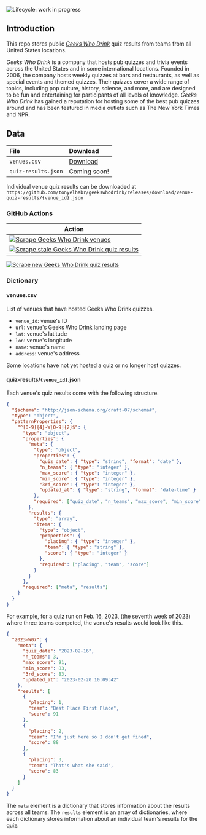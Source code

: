 ![Lifecycle: work in progress](https://img.shields.io/badge/lifecycle-work%20in%20progress-blue.svg)

## Introduction

This repo stores public [*Geeks Who Drink*](https://www.geekswhodrink.com/) quiz results from teams from all United States locations.

*Geeks Who Drink* is a company that hosts pub quizzes and trivia events across the United States and in some international locations. Founded in 2006, the company hosts weekly quizzes at bars and restaurants, as well as special events and themed quizzes. Their quizzes cover a wide range of topics, including pop culture, history, science, and more, and are designed to be fun and entertaining for participants of all levels of knowledge. *Geeks Who Drink* has gained a reputation for hosting some of the best pub quizzes around and has been featured in media outlets such as The New York Times and NPR.

## Data

| File | Download |
| :----| :------- |
| `venues.csv` | [Download](https://github.com/tonyelhabr/geekswhodrink/releases/download/data/venues.csv) |
| `quiz-results.json` | Coming soon! |

Individual venue quiz results can be downloaded at `https://github.com/tonyelhabr/geekswhodrink/releases/download/venue-quiz-results/{venue_id}.json`

### GitHub Actions

| Action |
| ------ |
| [![Scrape Geeks Who Drink venues](https://github.com/tonyelhabr/geekswhodrink/actions/workflows/scrape-geekswhodrink-venues.yml/badge.svg)](https://github.com/tonyelhabr/geekswhodrink/actions/workflows/scrape-geekswhodrink-venues.yml) |
[![Scrape stale Geeks Who Drink quiz results](https://github.com/tonyelhabr/geekswhodrink/actions/workflows/scrape-stale-geekswhodrink-quiz-results.yml/badge.svg)](https://github.com/tonyelhabr/geekswhodrink/actions/workflows/scrape-stale-geekswhodrink-quiz-results.yml) |
[![Scrape new Geeks Who Drink quiz results](https://github.com/tonyelhabr/geekswhodrink/actions/workflows/scrape-new-geekswhodrink-quiz-results.yml/badge.svg)](https://github.com/tonyelhabr/geekswhodrink/actions/workflows/scrape-new-geekswhodrink-quiz-results.yml)

### Dictionary

#### venues.csv

List of venues that have hosted Geeks Who Drink quizzes.

-   `venue_id`: venue's ID
-   `url`: venue's Geeks Who Drink landing page
-   `lat`: venue's latitude
-   `lon`: venue's longitude
-   `name`: venue's name
-   `address`: venue's address

Some locations have not yet hosted a quiz or no longer host quizzes.

#### quiz-results/`{venue_id}`.json

Each venue's quiz results come with the following structure.

```json
{
  "$schema": "http://json-schema.org/draft-07/schema#",
  "type": "object",
  "patternProperties": {
    "^[0-9]{4}-W[0-9]{2}$": {
      "type": "object",
      "properties": {
        "meta": {
          "type": "object",
          "properties": {
            "quiz_date": { "type": "string", "format": "date" },
            "n_teams": { "type": "integer" },
            "max_score": { "type": "integer" },
            "min_score": { "type": "integer" },
            "3rd_score": { "type": "integer" },
            "updated_at": { "type": "string", "format": "date-time" }
          },
          "required": ["quiz_date", "n_teams", "max_score", "min_score", "3rd_score", "updated_at"]
        },
        "results": {
          "type": "array",
          "items": {
            "type": "object",
            "properties": {
              "placing": { "type": "integer" },
              "team": { "type": "string" },
              "score": { "type": "integer" }
            },
            "required": ["placing", "team", "score"]
          }
        }
      },
      "required": ["meta", "results"]
    }
  }
}
```

For example, for a quiz run on Feb. 16, 2023, (the seventh week of 2023) where three teams competed, the venue's results would look like this.

```json
{
  "2023-W07": {
    "meta": {
      "quiz_date": "2023-02-16",
      "n_teams": 3,
      "max_score": 91,
      "min_score": 83,
      "3rd_score": 83,
      "updated_at": "2023-02-20 10:09:42"
    },
    "results": [
      {
        "placing": 1,
        "team": "Best Place First Place",
        "score": 91
      },
      {
        "placing": 2,
        "team": "I'm just here so I don't get fined",
        "score": 88
      },
      {
        "placing": 3,
        "team": "That's what she said",
        "score": 83
      }
    ]
  }
}
```

The `meta` element is a dictionary that stores information about the results across all teams. The `results` element is an array of dictionaries, where each dictionary stores information about an individual team's results for the quiz.

